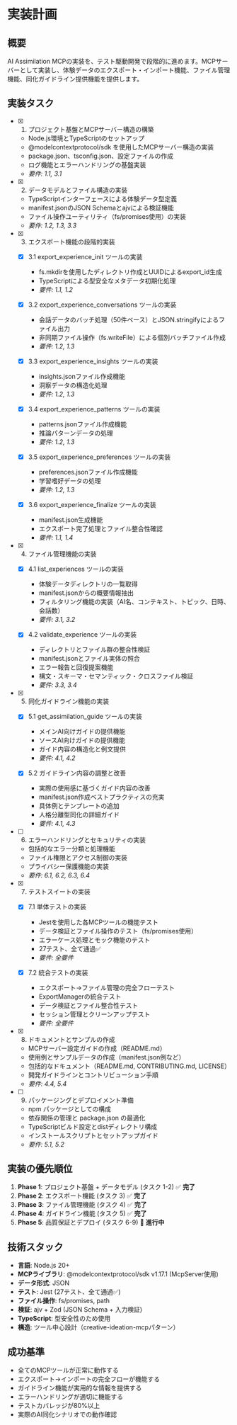 # 実装計画

## 概要

AI Assimilation MCPの実装を、テスト駆動開発で段階的に進めます。MCPサーバーとして実装し、体験データのエクスポート・インポート機能、ファイル管理機能、同化ガイドライン提供機能を提供します。

## 実装タスク

- [x] 1. プロジェクト基盤とMCPサーバー構造の構築
  - Node.js環境とTypeScriptのセットアップ
  - @modelcontextprotocol/sdk を使用したMCPサーバー構造の実装
  - package.json、tsconfig.json、設定ファイルの作成
  - ログ機能とエラーハンドリングの基盤実装
  - _要件: 1.1, 3.1_

- [x] 2. データモデルとファイル構造の実装
  - TypeScriptインターフェースによる体験データ型定義
  - manifest.jsonのJSON Schemaとajvによる検証機能
  - ファイル操作ユーティリティ（fs/promises使用）の実装
  - _要件: 1.2, 1.3, 3.3_

- [x] 3. エクスポート機能の段階的実装
  - [x] 3.1 export_experience_init ツールの実装
    - fs.mkdirを使用したディレクトリ作成とUUIDによるexport_id生成
    - TypeScriptによる型安全なメタデータ初期化処理
    - _要件: 1.1, 1.2_

  - [x] 3.2 export_experience_conversations ツールの実装
    - 会話データのバッチ処理（50件ベース）とJSON.stringifyによるファイル出力
    - 非同期ファイル操作（fs.writeFile）による個別バッチファイル作成
    - _要件: 1.2, 1.3_

  - [x] 3.3 export_experience_insights ツールの実装
    - insights.jsonファイル作成機能
    - 洞察データの構造化処理
    - _要件: 1.2, 1.3_

  - [x] 3.4 export_experience_patterns ツールの実装
    - patterns.jsonファイル作成機能
    - 推論パターンデータの処理
    - _要件: 1.2, 1.3_

  - [x] 3.5 export_experience_preferences ツールの実装
    - preferences.jsonファイル作成機能
    - 学習嗜好データの処理
    - _要件: 1.2, 1.3_

  - [x] 3.6 export_experience_finalize ツールの実装
    - manifest.json生成機能
    - エクスポート完了処理とファイル整合性確認
    - _要件: 1.1, 1.4_

- [x] 4. ファイル管理機能の実装
  - [x] 4.1 list_experiences ツールの実装
    - 体験データディレクトリの一覧取得
    - manifest.jsonからの概要情報抽出
    - フィルタリング機能の実装（AI名、コンテキスト、トピック、日時、会話数）
    - _要件: 3.1, 3.2_

  - [x] 4.2 validate_experience ツールの実装
    - ディレクトリとファイル群の整合性検証
    - manifest.jsonとファイル実体の照合
    - エラー報告と回復提案機能
    - 構文・スキーマ・セマンティック・クロスファイル検証
    - _要件: 3.3, 3.4_

- [x] 5. 同化ガイドライン機能の実装
  - [x] 5.1 get_assimilation_guide ツールの実装
    - メインAI向けガイドの提供機能
    - ソースAI向けガイドの提供機能
    - ガイド内容の構造化と例文提供
    - _要件: 4.1, 4.2_

  - [x] 5.2 ガイドライン内容の調整と改善
    - 実際の使用感に基づくガイド内容の改善
    - manifest.json作成ベストプラクティスの充実
    - 具体例とテンプレートの追加
    - 人格分離型同化の詳細ガイド
    - _要件: 4.1, 4.3_

- [ ] 6. エラーハンドリングとセキュリティの実装
  - 包括的なエラー分類と処理機能
  - ファイル権限とアクセス制御の実装
  - プライバシー保護機能の実装
  - _要件: 6.1, 6.2, 6.3, 6.4_

- [x] 7. テストスイートの実装
  - [x] 7.1 単体テストの実装
    - Jestを使用した各MCPツールの機能テスト
    - データ検証とファイル操作のテスト（fs/promises使用）
    - エラーケース処理とモック機能のテスト
    - 27テスト、全て通過✅
    - _要件: 全要件_

  - [x] 7.2 統合テストの実装
    - エクスポート→ファイル管理の完全フローテスト
    - ExportManagerの統合テスト
    - データ検証とファイル整合性テスト
    - セッション管理とクリーンアップテスト
    - _要件: 全要件_

- [x] 8. ドキュメントとサンプルの作成
  - MCPサーバー設定ガイドの作成（README.md）
  - 使用例とサンプルデータの作成（manifest.json例など）
  - 包括的なドキュメント（README.md, CONTRIBUTING.md, LICENSE）
  - 開発ガイドラインとコントリビューション手順
  - _要件: 4.4, 5.4_

- [ ] 9. パッケージングとデプロイメント準備
  - npm パッケージとしての構成
  - 依存関係の管理と package.json の最適化
  - TypeScriptビルド設定とdistディレクトリ構成
  - インストールスクリプトとセットアップガイド
  - _要件: 5.1, 5.2_

## 実装の優先順位

1. **Phase 1**: プロジェクト基盤 + データモデル (タスク 1-2) ✅ **完了**
2. **Phase 2**: エクスポート機能 (タスク 3) ✅ **完了**
3. **Phase 3**: ファイル管理機能 (タスク 4) ✅ **完了**
4. **Phase 4**: ガイドライン機能 (タスク 5) ✅ **完了**
5. **Phase 5**: 品質保証とデプロイ (タスク 6-9) 🔄 **進行中**

## 技術スタック

- **言語**: Node.js 20+
- **MCPライブラリ**: @modelcontextprotocol/sdk v1.17.1 (McpServer使用)
- **データ形式**: JSON
- **テスト**: Jest (27テスト、全て通過✅)
- **ファイル操作**: fs/promises, path
- **検証**: ajv + Zod (JSON Schema + 入力検証)
- **TypeScript**: 型安全性のため使用
- **構造**: ツール中心設計（creative-ideation-mcpパターン）

## 成功基準

- 全てのMCPツールが正常に動作する
- エクスポート→インポートの完全フローが機能する
- ガイドライン機能が実用的な情報を提供する
- エラーハンドリングが適切に機能する
- テストカバレッジが80%以上
- 実際のAI同化シナリオでの動作確認